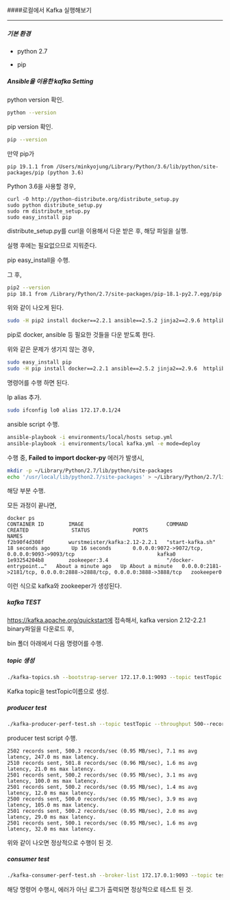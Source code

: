 ####로컬에서 Kafka 실행해보기 

------------

##### 기본 환경

- python 2.7

- pip



##### Ansible을 이용한 kafka Setting

python version 확인.

```bash
python --version
```



pip version 확인.

```bash
pip --version
```



만약 pip가

```
pip 19.1.1 from /Users/minkyojung/Library/Python/3.6/lib/python/site-packages/pip (python 3.6)
```

Python 3.6을 사용할 경우, 

```
curl -O http://python-distribute.org/distribute_setup.py
sudo python distribute_setup.py
sudo rm distribute_setup.py
sudo easy_install pip
```

 distribute_setup.py를 curl을 이용해서 다운 받은 후, 해당 파일을 실행. 

실행 후에는 필요없으므로 지워준다.

pip easy_install을 수행.



그 후,

```bash
pip2 --version
pip 18.1 from /Library/Python/2.7/site-packages/pip-18.1-py2.7.egg/pip (python 2.7)
```

위와 같이 나오게 된다.

```bash
sudo -H pip2 install docker==2.2.1 ansible==2.5.2 jinja2==2.9.6 httplib2==0.9.2 requests==2.10.0
```

pip로 docker, ansible 등 필요한 것들을 다운 받도록 한다.



위와 같은 문제가 생기지 않는 경우, 

```bash
sudo easy_install pip
sudo -H pip install docker==2.2.1 ansible==2.5.2 jinja2==2.9.6  httplib2==0.9.2 requests==2.10.0
```

명령어를 수행 하면 된다.



Ip alias 추가. 

```bash
sudo ifconfig lo0 alias 172.17.0.1/24  
```



ansible script 수행.

```bash
ansible-playbook -i environments/local/hosts setup.yml
ansible-playbook -i environments/local kafka.yml -e mode=deploy
```



수행 중, **Failed to import docker-py** 에러가 발생시,

```bash
mkdir -p ~/Library/Python/2.7/lib/python/site-packages
echo '/usr/local/lib/python2.7/site-packages' > ~/Library/Python/2.7/lib/python/site-packages/homebrew.pth
```

해당 부분 수행.



모든 과정이 끝나면, 

```
docker ps
CONTAINER ID        IMAGE                           COMMAND                  CREATED              STATUS              PORTS                                                                    NAMES
f2b90f4d308f        wurstmeister/kafka:2.12-2.2.1   "start-kafka.sh"         18 seconds ago       Up 16 seconds       0.0.0.0:9072->9072/tcp, 0.0.0.0:9093->9093/tcp                           kafka0
1e93254204b8        zookeeper:3.4                   "/docker-entrypoint.…"   About a minute ago   Up About a minute   0.0.0.0:2181->2181/tcp, 0.0.0.0:2888->2888/tcp, 0.0.0.0:3888->3888/tcp   zookeeper0
```

이런 식으로 kafka와 zookeeper가 생성된다.



##### kafka TEST

https://kafka.apache.org/quickstart에 접속해서, kafka version 2.12-2.2.1 binary파일을 다운로드 후,

bin 폴더 아래에서 다음 명령어를 수행.

##### topic 생성

```bash
./kafka-topics.sh --bootstrap-server 172.17.0.1:9093 --topic testTopic --create --partitions 1 --replication-factor 1
```

Kafka topic을 testTopic이름으로 생성.



##### producer test

```bash
./kafka-producer-perf-test.sh --topic testTopic --throughput 500--record-size 2000 --num-records 200000 --producer-props bootstrap.servers=172.17.0.1:9093
```

 producer test script 수행.



```
2502 records sent, 500.3 records/sec (0.95 MB/sec), 7.1 ms avg latency, 247.0 ms max latency.
2510 records sent, 501.8 records/sec (0.96 MB/sec), 1.6 ms avg latency, 21.0 ms max latency.
2501 records sent, 500.2 records/sec (0.95 MB/sec), 3.1 ms avg latency, 100.0 ms max latency.
2501 records sent, 500.2 records/sec (0.95 MB/sec), 1.4 ms avg latency, 12.0 ms max latency.
2500 records sent, 500.0 records/sec (0.95 MB/sec), 3.9 ms avg latency, 105.0 ms max latency.
2501 records sent, 500.2 records/sec (0.95 MB/sec), 2.0 ms avg latency, 29.0 ms max latency.
2501 records sent, 500.1 records/sec (0.95 MB/sec), 1.6 ms avg latency, 32.0 ms max latency.
```

위와 같이 나오면 정상적으로 수행이 된 것.



##### consumer test

```bash
./kafka-consumer-perf-test.sh --broker-list 172.17.0.1:9093 --topic testTopic --messages 20000
```

해당 명령어 수행시, 에러가 아닌 로그가 출력되면 정상적으로 테스트 된 것.





